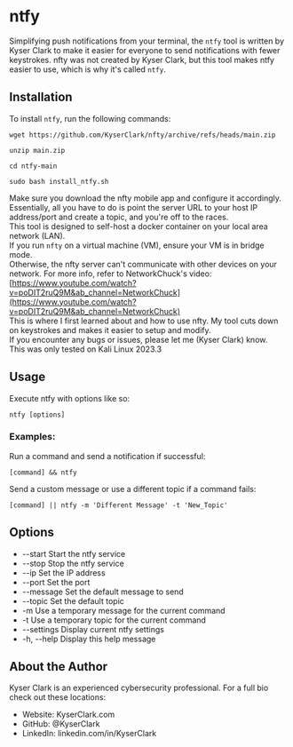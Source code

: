 # ntfy

Simplifying push notifications from your terminal, the `ntfy` tool is written by Kyser Clark to make it easier for everyone to send notifications with fewer keystrokes.
nfty was not created by Kyser Clark, but this tool makes ntfy easier to use, which is why it's called `ntfy`.

## Installation

To install `ntfy`, run the following commands:
```
wget https://github.com/KyserClark/nfty/archive/refs/heads/main.zip
```
```
unzip main.zip
```
```
cd ntfy-main
```
```
sudo bash install_ntfy.sh
```
Make sure you download the nfty mobile app and configure it accordingly.   
Essentially, all you have to do is point the server URL to your host IP address/port and create a topic, and you're off to the races.  
This tool is designed to self-host a docker container on your local area network (LAN).  
If you run `nfty` on a virtual machine (VM), ensure your VM is in bridge mode.   
Otherwise, the nfty server can't communicate with other devices on your network. 
For more info, refer to NetworkChuck's video: [https://www.youtube.com/watch?v=poDIT2ruQ9M&ab_channel=NetworkChuck](https://www.youtube.com/watch?v=poDIT2ruQ9M&ab_channel=NetworkChuck)  
This is where I first learned about and how to use nfty. 
My tool cuts down on keystrokes and makes it easier to setup and modify.  
If you encounter any bugs or issues, please let me (Kyser Clark) know.   
This was only tested on Kali Linux 2023.3

## Usage
Execute ntfy with options like so:  
```
ntfy [options]
```

### Examples:

Run a command and send a notification if successful:

```
[command] && ntfy
```

Send a custom message or use a different topic if a command fails:
```
[command] || ntfy -m 'Different Message' -t 'New_Topic'

```

## Options
* --start         Start the ntfy service
* --stop          Stop the ntfy service
* --ip            Set the IP address
* --port          Set the port
* --message       Set the default message to send
* --topic         Set the default topic
* -m              Use a temporary message for the current command
* -t              Use a temporary topic for the current command
* --settings      Display current ntfy settings
* -h, --help      Display this help message

## About the Author

Kyser Clark is an experienced cybersecurity professional. For a full bio check out these locations:

* Website: KyserClark.com
* GitHub: @KyserClark
* LinkedIn: linkedin.com/in/KyserClark
